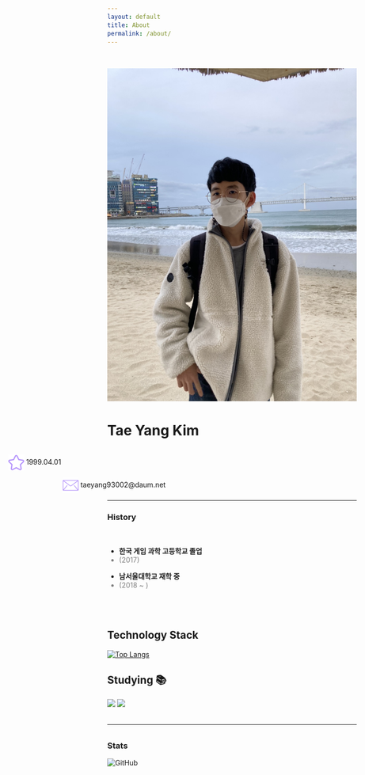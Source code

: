 ```yaml
---
layout: default
title: About
permalink: /about/
---
```

<div class="row">
    <img class="col-md border-rounded ex-border" style="margin-top:2rem;" src="/assets/img/profile.jpg"/>
    <div class="col-md-9 about-me text-center">
        <h1><strong>Tae Yang Kim</strong></h1>
        <p style="margin-left: -200px; margin-top:2rem;">
            <img style="width: 32px; height 32px; vertical-align: middle;" src="/assets/img/about-img/star.png"/>
            1999.04.01
        </p>
        <p style="margin-left: -90px;">
            <img style="width: 32px; height: 32px; vertical-align: middle;" src="/assets/img/about-img/mail.png"/>
            taeyang93002@daum.net<br>
        </p>
    </div>
</div>
<hr class="hr-style center" style="--content:'</>';">

<div class="row">
    <div class="col-md-6" id="left-about" style="margin-bottom: 5rem;">
    <h3 class="text-center">History</h3>
            <div class="col-md vl" style="margin-top: 3rem;">
                <div class="circle"></div>
                <ul class="history-ul" id="left">
                    <li><strong>한국 게임 과학 고등학교 졸업</strong></li>
                    <li style="color: gray;">(2017)</li>
                </ul>
            </div>
            <div class="col-md vl">
                <div class="circle"></div>
                <ul class="history-ul">
                    <li><strong>남서울대학교 재학 중</strong></li>
                    <li style="color: gray;">(2018 ~ )</li>
                </ul>
            </div>
    </div>
    <div class="col-md-6" id="right-about">
        <h2 id="technology-stack-">Technology Stack </h2>
        <p><a href="https://github.com/anuraghazra/github-readme-stats">
        <img src="https://github-readme-stats.vercel.app/api/top-langs/?username=sunforest99&amp;layout=compact" alt="Top Langs" style="width: 30rem;" /></a></p>
        <h2 id="technology-stack-">Studying 📚</h2>
            <img src="https://img.shields.io/badge/OpenGL-5586A4?style=flat-square&logo=OpenGL&logoColor=white"/>
            <img src="https://img.shields.io/badge/C%23-3f8324?style=flat-square&logo=C%20Sharp&logoColor=white"/> 
         <!-- <div>
            <img src="https://img.shields.io/badge/Python-3766AB?style=flat-square&logo=Python&logoColor=white"/> 
            <img src="https://img.shields.io/badge/Unity-000000?style=flat-square&logo=Unity&logoColor=white"/>
            <img src="https://img.shields.io/badge/Cocos2dX-55C2E1?style=flat-square&logo=Cocos&logoColor=white"/>
            <img src="https://img.shields.io/badge/C%23-3f8324?style=flat-square&logo=C%20Sharp&logoColor=white"/> 
            <img src="https://img.shields.io/badge/C++-00599C?style=flat-square&logo=C%2B%2B&logoColor=white"/> 
            <img src="https://img.shields.io/badge/C-A8B9CC?style=flat-square&logo=C&logoColor=white"/>
        <div> -->
        <!-- <div class="div-skills dsp-flex">
            Unity
	        <div class="progress progress-filled skills-progress">
                <div class="progress-bar progress-striped primary" role="progressbar" style="width: 60%; height:100%;"></div>
            </div>
        </div>
        <div class="div-skills dsp-flex">
            Unity
	        <div class="progress progress-filled skills-progress">
                <div class="progress-bar progress-striped primary" role="progressbar" style="width: 60%; height:100%;"></div>
            </div>
        </div>
        <div class="div-skills dsp-flex">
            Unity
	        <div class="progress progress-filled skills-progress">
                <div class="progress-bar progress-striped primary" role="progressbar" style="width: 60%; height:100%;"></div>
            </div>
        </div>
        <div class="div-skills dsp-flex">
            Unity
	        <div class="progress progress-filled skills-progress">
                <div class="progress-bar progress-striped primary" role="progressbar" style="width: 60%; height:100%;"></div>
            </div>
        </div> -->
        <hr class="hr-dashed" style="margin-top: 2rem; margin-bottom: 2rem;"/>
        <h3>Stats</h3>
        <p><img src="https://github-readme-stats.vercel.app/api?username=sunforest99&amp;show_icons=true&amp;theme=dracula" alt="GitHub"></p>
    </div>
</div>